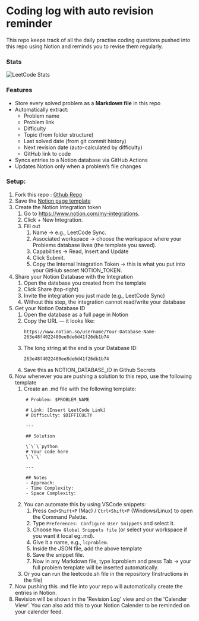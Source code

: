 # Coding log with auto revision reminder

This repo keeps track of all the daily practise coding questions pushed into this repo using Notion and reminds you to revise them regularly.

### Stats
![LeetCode Stats](https://leetcard.jacoblin.cool/shyammvm?theme=dark&font=Karma&ext=heatmap)


### Features

- Store every solved problem as a **Markdown file** in this repo
- Automatically extract:
  - Problem name
  - Problem link
  - Difficulty
  - Topic (from folder structure)
  - Last solved date (from git commit history)
  - Next revision date (auto-calculated by difficulty)
  - GitHub link to code
- Syncs entries to a Notion database via GitHub Actions
- Updates Notion only when a problem’s file changes

### Setup:
1. Fork this repo :  [Gthub Repo](git@github.com:shyammvm/CodingPractiseAutoRevisionReminder.git)
2. Save the [Notion page template](https://automatic-alpaca-193.notion.site/Coding-Log-Template-265e48f402248097b944da66533c300d?source=copy_link)
3. Create the Notion Integration token
    1.	Go to https://www.notion.com/my-integrations.
    2. Click + New Integration.
    3. Fill out
       1. Name → e.g., LeetCode Sync.
       2. Associated workspace → choose the workspace where your Problems database lives (the template you saved).
       3. Capabilities → Read, Insert and Update
       4. Click Submit.
       5. Copy the Internal Integration Token → this is what you put into your GitHub secret NOTION_TOKEN.
4.  Share your Notion Database with the Integration
    1.  Open the database you created from the template
    2.  Click Share (top-right)
    3.  Invite the integration you just made (e.g., LeetCode Sync)
    4.  Without this step, the integration cannot read/write your database
5. Get your Notion Database ID
	1.	Open the database as a full page in Notion
	2.	Copy the URL — it looks like:
        ```
        https://www.notion.so/username/Your-Database-Name-263e48f4022480ee8de6d41f26db1b74
        ```
    3.	The long string at the end is your Database ID:
        ```
        263e48f4022480ee8de6d41f26db1b74
        ```
    4. Save this as NOTION_DATABASE_ID in Github Secrets
 6. Now whenever you are pushing a solution to this repo, use the following template
       1. Create an .md file with the following template:
    ```
        # Problem: $PROBLEM_NAME

        # Link: [Insert LeetCode Link]  
        # Difficulty: $DIFFICULTY  

        ---

        ## Solution

        \`\`\`python
        # Your code here
        \`\`\`

        ---

        ## Notes
        - Approach:
        - Time Complexity:
        - Space Complexity:
    ```
    2. You can automate this by using VSCode snippets:
         1. Press `Cmd+Shift+P` (Mac) / `Ctrl+Shift+P` (Windows/Linux) to open the Command Palette.
         2. Type `Preferences: Configure User Snippets` and select it.
         3. Choose `New Global Snippets file` (or select your workspace if you want it local eg:.md).
         4. Give it a name, e.g., `lcproblem`.
         5. Inside the JSON file, add the above template
         6. Save the snippet file.
         7. Now in any Markdown file, type lcproblem and press Tab → your full problem template will be inserted automatically.
    2. Or you can run the leetcode.sh file in the repository (Instructions in the file)
 7. Now pushing this .md file into your repo will automatically create the entries in Notion.
 8. Revision will be shown in the 'Revision Log' view and on the 'Calender View'. You can also add this to your Notion Calender to be reminded on your calender feed.

